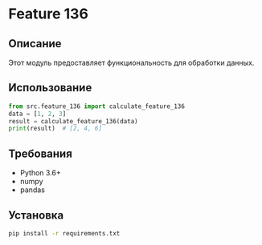 # Feature 136
## Описание
Этот модуль предоставляет функциональность для обработки данных.
## Использование
```python
from src.feature_136 import calculate_feature_136
data = [1, 2, 3]
result = calculate_feature_136(data)
print(result)  # [2, 4, 6]
```
## Требования
- Python 3.6+
- numpy
- pandas
## Установка
```bash
pip install -r requirements.txt
```